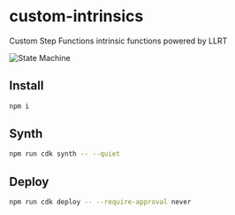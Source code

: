 # custom-intrinsics

Custom Step Functions intrinsic functions powered by LLRT

![State Machine](https://github.com/lukehedger/custom-intrinsics/assets/1913316/cc581be5-aab6-4876-ba81-445f837e119c)

## Install

```sh
npm i
```

## Synth

```sh
npm run cdk synth -- --quiet
```

## Deploy

```sh
npm run cdk deploy -- --require-approval never
```
